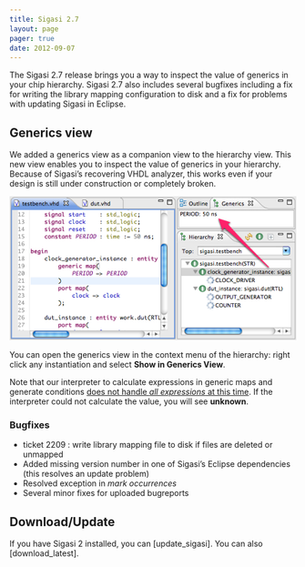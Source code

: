 ```yaml
---
title: Sigasi 2.7
layout: page
pager: true
date: 2012-09-07
---
```

The Sigasi 2.7 release brings you a way to inspect the value of generics
in your chip hierarchy. Sigasi 2.7 also includes several bugfixes including a fix for writing the library mapping configuration to disk and a fix for problems with updating
Sigasi in Eclipse.

Generics view
-------------

We added a generics view as a companion view to the hierarchy view. This
new view enables you to inspect the value of generics in your hierarchy.
Because of Sigasi’s recovering VHDL analyzer, this works even if your
design is still under construction or completely broken.

![Generics View](2.7/generics_view.png "Generics View")

You can open the generics view in the context menu of the hierarchy:
right click any instantiation and select **Show in Generics View**.

Note that our interpreter to calculate expressions in generic maps and
generate conditions [does not handle *all expressions* at this
time](http://www.sigasi.com/update_20120316). If the interpreter could
not calculate the value, you will see **unknown**.

### Bugfixes

-   ticket 2209 : write library mapping file to disk if files are
    deleted or unmapped
-   Added missing version number in one of Sigasi’s Eclipse dependencies
    (this resolves an update problem)
-   Resolved exception in *mark occurrences*
-   Several minor fixes for uploaded bugreports

Download/Update
---------------

If you have Sigasi 2 installed, you can [update_sigasi]. You can also [download_latest].
